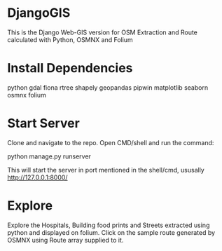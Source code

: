 # DjangoGIS

This is the Django Web-GIS version for OSM Extraction and Route calculated with Python, OSMNX and Folium

# Install Dependencies
python
gdal
fiona
rtree
shapely
geopandas
pipwin
matplotlib
seaborn
osmnx
folium

# Start Server

Clone and navigate to the repo.
Open CMD/shell and run the command:

python manage.py runserver

This will start the server in port mentioned in the shell/cmd, ususally http://127.0.0.1:8000/

# Explore

Explore the Hospitals, Building food prints and Streets extracted using python and displayed on folium.  Click on the sample route generated by OSMNX using Route array supplied to it.

